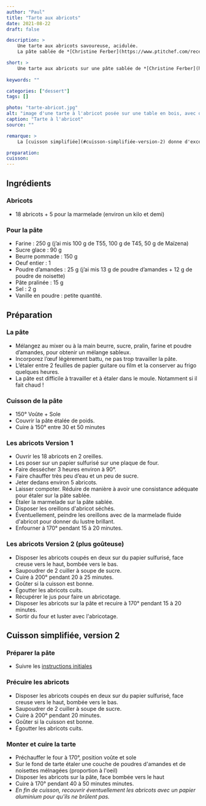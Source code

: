 ```yaml
---
author: "Paul"
title: "Tarte aux abricots"
date: 2021-08-22
draft: false

description: >
    Une tarte aux abricots savoureuse, acidulée.
    La pâte sablée de *[Christine Ferber](https://www.ptitchef.com/recettes/autre/pate-sablee-au-pralin-et-aux-noisettes-christine-ferber-fid-98212)* est un must qui vous permettra de goûter pleinement ce délicieux dessert.

short: >
    Une tarte aux abricots sur une pâte sablée de *[Christine Ferber](https://www.ptitchef.com/recettes/autre/pate-sablee-au-pralin-et-aux-noisettes-christine-ferber-fid-98212)*
    
keywords: ""

categories: ["dessert"]
tags: []

photo: "tarte-abricot.jpg"
alt: "image d'une tarte à l'abricot posée sur une table en bois, avec quelques abricots de part et d'autre"
caption: "Tarte à l'abricot"
source: ""

remarque: >
    La [cuisson simplifiée](#cuisson-simplifiée-version-2) donne d'excellents résultats

preparation: 
cuisson: 
---
```



## Ingrédients
### Abricots
- 18 abricots + 5 pour la marmelade (environ un kilo et demi)
### Pour la pâte
- Farine : 250 g (j’ai mis 100 g de T55, 100 g de T45, 50 g de Maïzena)
- Sucre glace : 90 g
- Beurre pommade : 150 g
- Oeuf entier : 1
- Poudre d’amandes : 25 g (j’ai mis 13 g de poudre d’amandes + 12 g de poudre de noisette)
- Pâte pralinée : 15 g
- Sel : 2 g
- Vanille en poudre : petite quantité.
## Préparation
### La pâte
- Mélangez au mixer ou à la main beurre, sucre, pralin, farine et poudre d’amandes, pour obtenir un  mélange sableux.
- Incorporez l’œuf légèrement battu, ne pas trop travailler la pâte.
- L’étaler entre 2 feuilles de papier guitare ou film et la conserver au frigo quelques heures.
- La pâte est difficile à travailler et à étaler dans le moule. Notamment si il fait chaud !
### Cuisson de la pâte
- 150° Voûte + Sole
- Couvrir la pâte étalée de poids.
- Cuire à 150° entre 30 et 50 minutes
### Les abricots Version 1
- Ouvrir les 18 abricots en 2 oreilles.
- Les poser sur un papier sulfurisé sur une plaque de four.
- Faire dessécher 3 heures environ à 90°.
- Faire chauffer très peu d’eau et un peu de sucre.
- Jeter dedans environ 5 abricots.
- Laisser compoter. Réduire de manière à avoir une consistance adéquate pour étaler sur la pâte sablée.
- Étaler la marmelade sur la pâte sablée.
- Disposer les oreillons d'abricot séchés.
- Éventuellement, peindre les oreillons avec de la marmelade fluide d'abricot pour donner du lustre brillant.
- Enfourner à 170° pendant 15 à 20 minutes.
### Les abricots Version 2 (plus goûteuse)
- Disposer les abricots coupés en deux sur du papier sulfurisé, face creuse vers le haut, bombée vers le bas.
- Saupoudrer de 2 cuiller à soupe de sucre.
- Cuire à 200° pendant 20 à 25 minutes.
- Goûter si la cuisson est bonne.
- Égoutter les abricots cuits.
- Récupérer le jus pour faire un abricotage.
- Disposer les abricots sur la pâte et recuire à 170° pendant 15 à 20 minutes.
- Sortir du four et luster avec l'abricotage.
## Cuisson simplifiée, version 2
### Préparer la pâte
- Suivre les [instructions initiales](#la-pâte)
### Précuire les abricots
- Disposer les abricots coupés en deux sur du papier sulfurisé, face creuse vers le haut, bombée vers le bas.
- Saupoudrer de 2 cuiller à soupe de sucre.
- Cuire à 200° pendant 20 minutes.
- Goûter si la cuisson est bonne.
- Égoutter les abricots cuits.
### Monter et cuire la tarte
- Préchauffer le four à 170°, position voûte et sole
- Sur le fond de tarte étaler une couche de poudres d'amandes et de noisettes mélnagées (proportion à l'oeil)
- Disposer les abricots sur la pâte, face bombée vers le haut
- Cuire à 170° pendant 40 à 50 minutes minutes.
- *En fin de cuisson, recouvrir éventuellement les abricots avec un papier aluminium pour qu'ils ne brûlent pas.*


